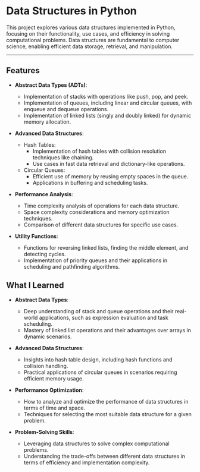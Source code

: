 # Data Structures in Python

This project explores various data structures implemented in Python, focusing on their functionality, use cases, and efficiency in solving computational problems. Data structures are fundamental to computer science, enabling efficient data storage, retrieval, and manipulation.

---

## Features

- **Abstract Data Types (ADTs)**:
  - Implementation of stacks with operations like push, pop, and peek.
  - Implementation of queues, including linear and circular queues, with enqueue and dequeue operations.
  - Implementation of linked lists (singly and doubly linked) for dynamic memory allocation.

- **Advanced Data Structures**:
  - Hash Tables:
    - Implementation of hash tables with collision resolution techniques like chaining.
    - Use cases in fast data retrieval and dictionary-like operations.
  - Circular Queues:
    - Efficient use of memory by reusing empty spaces in the queue.
    - Applications in buffering and scheduling tasks.

- **Performance Analysis**:
  - Time complexity analysis of operations for each data structure.
  - Space complexity considerations and memory optimization techniques.
  - Comparison of different data structures for specific use cases.

- **Utility Functions**:
  - Functions for reversing linked lists, finding the middle element, and detecting cycles.
  - Implementation of priority queues and their applications in scheduling and pathfinding algorithms.

## What I Learned

- **Abstract Data Types**:
  - Deep understanding of stack and queue operations and their real-world applications, such as expression evaluation and task scheduling.
  - Mastery of linked list operations and their advantages over arrays in dynamic scenarios.

- **Advanced Data Structures**:
  - Insights into hash table design, including hash functions and collision handling.
  - Practical applications of circular queues in scenarios requiring efficient memory usage.

- **Performance Optimization**:
  - How to analyze and optimize the performance of data structures in terms of time and space.
  - Techniques for selecting the most suitable data structure for a given problem.

- **Problem-Solving Skills**:
  - Leveraging data structures to solve complex computational problems.
  - Understanding the trade-offs between different data structures in terms of efficiency and implementation complexity.